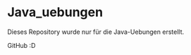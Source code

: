 Java_uebungen
=============

Dieses Repository wurde nur für die Java-Uebungen erstellt.

GitHub :D
